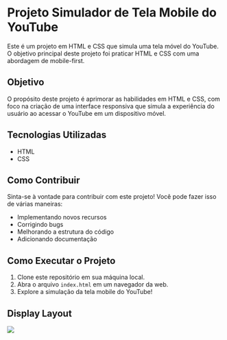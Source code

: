 # Projeto Simulador de Tela Mobile do YouTube

Este é um projeto em HTML e CSS que simula uma tela móvel do YouTube. O objetivo principal deste projeto foi praticar HTML e CSS com uma abordagem de mobile-first.

## Objetivo

O propósito deste projeto é aprimorar as habilidades em HTML e CSS, com foco na criação de uma interface responsiva que simula a experiência do usuário ao acessar o YouTube em um dispositivo móvel.

## Tecnologias Utilizadas

- HTML
- CSS

## Como Contribuir

Sinta-se à vontade para contribuir com este projeto! Você pode fazer isso de várias maneiras:

- Implementando novos recursos
- Corrigindo bugs
- Melhorando a estrutura do código
- Adicionando documentação

## Como Executar o Projeto

1. Clone este repositório em sua máquina local.
2. Abra o arquivo `index.html` em um navegador da web.
3. Explore a simulação da tela mobile do YouTube!

## Display Layout 
![](https://drive.google.com/file/d/1ZCTzvXFQ5Jxge-POV2aJ0kDE57eLMqFW/preview)


